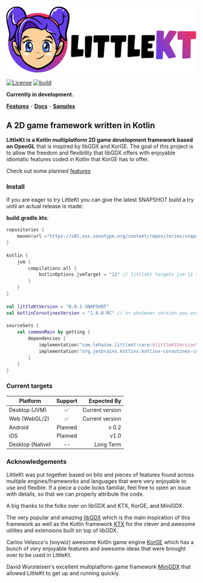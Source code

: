 [![Logo](/art/logo/logo-outline.svg)](https://littlekt.com)


[![License](https://img.shields.io/badge/License-Apache%202.0-blue.svg)](https://github.com/littlektframework/littlekt/blob/master/LICENSE)
[![build](https://github.com/littlektframework/littlekt/actions/workflows/build.yml/badge.svg?branch=master)](https://github.com/littlektframework/littlekt/actions/workflows/build.yml)

**Currently in development.**

**[Features](https://littlekt.com/features/)** - **[Docs](https://littlekt.com/docs/)** - **[Samples](https://github.com/littlektframework/littlekt-samples)**

## A 2D game framework written in Kotlin

**LittleKt is a Kotlin multiplatform 2D game development framework based on OpenGL** that is inspired by libGDX and KorGE. The goal of this project is to allow the freedom and flexibility that libGDX offers with enjoyable idiomatic features coded in Kotlin that KorGE has to offer.

Check out some planned [features](https://github.com/littlektframework/littlekt/labels/enhancement)

### Install

If you are eager to try LittleKt you can give the latest SNAPSHOT build a try until an actual release is made:

**build.gradle.kts**:
```kotlin
repositories {
    maven(url ="https://s01.oss.sonatype.org/content/repositories/snapshots/")
}

kotlin {
    jvm {
        compilations.all {
            kotlinOptions.jvmTarget = "11" // littlekt targets jvm 11 so we must target atleast 11
        }
    }
}

val littleKtVersion = "0.0.1-SNAPSHOT"
val kotlinCoroutinesVersion = "1.6.0-RC" // or whatever version you are using

sourceSets {
    val commonMain by getting {
        dependencies {
            implementation("com.lehaine.littlekt:core:$littleKtVersion")
            implementation("org.jetbrains.kotlinx:kotlinx-coroutines-core:$kotlinCoroutinesVersion")  // littlekt requires coroutines library on the classpath
        }
    }
}
```

### Current targets

| Platform | Support | Expected By |
| -------- | :---------: | ------:
| Desktop (JVM) | ✅ | Current version
| Web (WebGL/2) | ✅ | Current version
| Android | Planned |v 0.2
| iOS | Planned | v1.0
| Desktop (Native) | -- | Long Term

### Acknowledgements
LittleKt was put together based on bits and pieces of features found across multiple engines/frameworks and languages that were very enjoyable to use and flexible. If a piece a code looks familiar, feel free to open an issue with details, so that we can properly attribute the code.

A big thanks to the folks over on libGDX and KTX, KorGE, and MiniGDX.

The very popular and amazing [libGDX](https://github.com/libgdx/libgdx) which is the main inspiration of this framework as well as the Kotlin framework [KTX](https://github.com/libktx/ktx) for the clever and awesome utilites and extensions built on top of libGDX.

Carlos Velasco's (soywiz) awesome Kotlin game engine [KorGE](https://github.com/korlibs/korge) which has a bunch of very enjoyable features and awesome ideas that were brought over to be used in LittleKt.

David Wursteisen's excellent multiplatform game framework [MiniGDX](https://github.com/minigdx/minigdx/) that allowed LittleKt to get up and running quickly.
